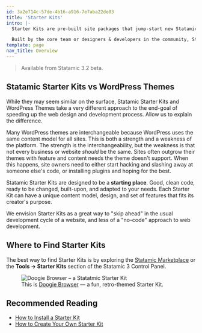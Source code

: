 ```yaml
---
id: 3a2e714c-57de-4b16-a916-7e7aba22de03
title: 'Starter Kits'
intro: |-
  Starter Kits are pre-built site packages that jump-start new Statamic sites with features, functionality, and even design.

  Built by the core team or designers & developers in the community, Starter Kits can can cover a wide range of uses, from fully-built, ready-to-go sites, to developer-focused boilerplates for common frontend frameworks. Starter Kits can be shared and even sold on the <a href="https://statamic.com/marketplace">Statamic Marketplace</a>.
template: page
nav_title: Overview
---
```

> Available from Statamic 3.2 beta.

## Statamic Starter Kits vs WordPress Themes

While they may seem similar on the surface, Statamic Starter Kits and WordPress Themes take a very different approach to the end-goal of speeding up the web design and development process. Allow us to explain the difference.

Many WordPress themes are interchangeable because WordPress uses the same content model for all sites. This is both a strength and a weakness of the platform. The strength is the interchangeability, but the weakness is that not every business or website _should_ be the same. Sites often outgrow their themes with feature and content needs the theme doesn't support. When this happens, site owners need to either start hacking and slashing away at someone else's code, or installing plugins and hoping for the best.

Statamic Starter Kits are designed to be a **starting place**. Good, clean code, ready to be changed, built-upon, and adapted to your needs. Each Starter Kit can have a unique content model, design, and set of features that fits its creator's purpose.

We envision Starter Kits as a great way to "skip ahead" in the usual development cycle of a website, and less of a "no-code" approach to web development.
## Where to Find Starter Kits

The best way to find Starter Kits is by exploring the [Statamic Marketplace](https://statamic.com/marketplace) or the **Tools &rarr; Starter Kits** section of the Statamic 3 Control Panel.

<figure>
    <img src="https://github.com/statamic/statamic-starter-doogie-browser/raw/master/screenshot.png" alt="Doogie Browser – a Statatmic Starter Kit">
    <figcaption>This is <a class="font-bold text-blue-dark no-underline" href="https://github.com/statamic/statamic-starter-doogie-browser">Doogie Browser</a> — a fun, retro-themed Starter Kit.</figcaption>
</figure>

## Recommended Reading

- [How to Install a Starter Kit](/installing-a-starter-kit)
- [How to Create Your Own Starter Kit](/creating-a-starter-kit)
